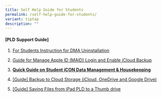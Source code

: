 ```yaml
---
title: Self Help Guide for Students
permalink: /self-help-guide-for-students/
variant: tiptap
description: ""
---
```

<h4><strong>[PLD Support Guide]</strong></h4>
<ol data-tight="true" class="tight">
<li>
<p><a href="/files/2025/For_Students__Instructions_for_DMA_Uninstallation__iPadOS____2025.pdf" rel="noopener nofollow" target="_blank">For Students Instruction for DMA Uninstallation </a>
</p>
</li>
<li>
<p><a href="/files/Guide_for_Manage_Apple_ID__MAID__Login_and_Enable_iCloud_Backup.pdf" rel="noopener nofollow" target="_blank">Guide for Manage Apple ID (MAID) Login and Enable iCloud Backup</a>
</p>
</li>
<li>
<p><strong><a href="/files/2025/For_Student__Quick_Guide_on_Student_iCON_Data_Management.pdf" rel="noopener noreferrer nofollow" target="_blank">Quick Guide on Student iCON Data Management &amp; Housekeeping</a></strong>
</p>
</li>
<li>
<p><a href="/files/Guide__Backup_to_Cloud_Storage__iCloud__OneDrive_and_Google_Drive_.pdf" rel="noopener nofollow" target="_blank"><u>[Guide] Backup to Cloud Storage (iCloud, OneDrive and Google Drive)</u></a>
</p>
</li>
<li>
<p><a href="/files/Guide__Saving_Files_from_iPad_PLD_to_a_Thumbdrive.pdf" rel="noopener nofollow" target="_blank">[Guide] Saving Files from iPad PLD to a Thumb drive</a>
</p>
</li>
</ol>
<h4></h4>
<p></p>